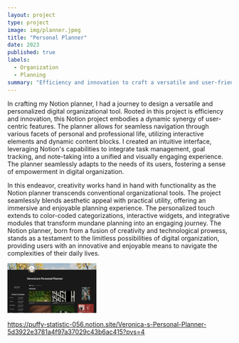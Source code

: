 ```yaml
---
layout: project
type: project
image: img/planner.jpeg
title: "Personal Planner"
date: 2023
published: true
labels:
  - Organization
  - Planning
summary: "Efficiency and innovation to craft a versatile and user-friendly digital organizational tool"
---
```

In crafting my Notion planner, I had a journey to design a versatile and personalized digital organizational tool. Rooted in this project is efficiency and innovation, this Notion project embodies a dynamic synergy of user-centric features. The planner allows for seamless navigation through various facets of personal and professional life, utilizing interactive elements and dynamic content blocks. I created an intuitive interface, leveraging Notion's capabilities to integrate task management, goal tracking, and note-taking into a unified and visually engaging experience. The planner seamlessly adapts to the needs of its users, fostering a sense of empowerment in digital organization.

In this endeavor, creativity works hand in hand with functionality as the Notion planner transcends conventional organizational tools. The project seamlessly blends aesthetic appeal with practical utility, offering an immersive and enjoyable planning experience. The personalized touch extends to color-coded categorizations, interactive widgets, and integrative modules that transform mundane planning into an engaging journey. The Notion planner, born from a fusion of creativity and technological prowess, stands as a testament to the limitless possibilities of digital organization, providing users with an innovative and enjoyable means to navigate the complexities of their daily lives.

<img width="200px" class="rounded float-start pe-4" src="../img/NotionPage.png"> 

https://puffy-statistic-056.notion.site/Veronica-s-Personal-Planner-5d3922e3781a4f97a37029c43b6ac415?pvs=4 
